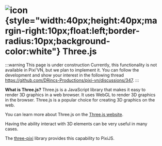 # ![icon](/threejs.svg){style="width:40px;height:40px;margin-right:10px;float:left;border-radius:10px;background-color:white"} Three.js

:::warning This page is under construction
Currently, this functionality is not available in Pixi'VN, but we plan to implement it. You can follow the development and show your interest in the following thread <https://github.com/DRincs-Productions/pixi-vn/discussions/347>.
:::

**What is Three.js?** Three.js is a JavaScript library that makes it easy to render 3D graphics in a web browser. It uses WebGL to render 3D graphics in the browser. Three.js is a popular choice for creating 3D graphics on the web.

You can learn more about Three.js on the [Three.js website](https://threejs.org/).

Having the ability interact with 3D elements can be very useful in many cases.

The [three-pixi](https://pixijs.com/8.x/guides/advanced/mixing-three-and-pixi#example-combining-3d-and-2d-elements) library provides this capability to PixiJS.
